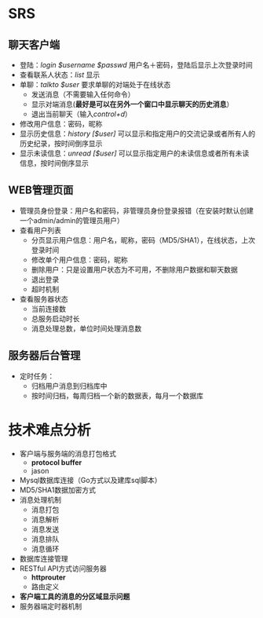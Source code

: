 # SRS

## 聊天客户端
- 登陆：*login $username $passwd* 用户名＋密码，登陆后显示上次登录时间
- 查看联系人状态：*list* 显示
- 单聊：*talkto $user* 要求单聊的对端处于在线状态
	- 发送消息（不需要输入任何命令） 
	- 显示对端消息(**最好是可以在另外一个窗口中显示聊天的历史消息**）
	- 退出当前聊天（输入*control+d*）
- 修改用户信息：密码，昵称
- 显示历史信息：*history [$user]* 可以显示和指定用户的交流记录或者所有人的历史纪录，按时间倒序显示
- 显示未读信息：*unread [$user]* 可以显示指定用户的未读信息或者所有未读信息，按时间倒序显示

## WEB管理页面
- 管理员身份登录：用户名和密码，非管理员身份登录报错（在安装时默认创建一个admin/admin的管理员用户）
- 查看用户列表
	- 分页显示用户信息：用户名，昵称，密码（MD5/SHA1），在线状态，上次登录时间
	- 修改单个用户信息：密码，昵称
	- 删除用户：只是设置用户状态为不可用，不删除用户数据和聊天数据
	- 退出登录
	- 超时机制
- 查看服务器状态
	- 当前连接数
	- 总服务启动时长
	- 消息处理总数，单位时间处理消息数


## 服务器后台管理
- 定时任务：
	- 归档用户消息到归档库中
	- 按时间归档，每周归档一个新的数据表，每月一个数据库

# 技术难点分析
- 客户端与服务端的消息打包格式
	- **protocol buffer**
	- jason
- Mysql数据库连接（Go方式以及建库sql脚本）
- MD5/SHA1数据加密方式
- 消息处理机制
	- 消息打包
	- 消息解析
	- 消息发送
	- 消息排队
	- 消息循环
- 数据库连接管理
- RESTful API方式访问服务器
	- **httprouter**
	- 路由定义
- **客户端工具的消息的分区域显示问题**
- 服务器端定时器机制

